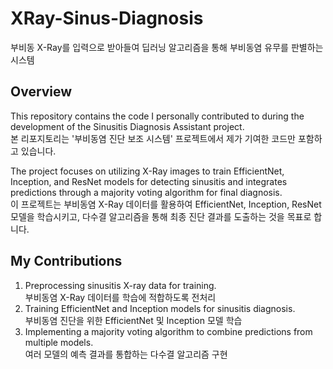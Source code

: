 # XRay-Sinus-Diagnosis
부비동 X-Ray를 입력으로 받아들여 딥러닝 알고리즘을 통해 부비동염 유무를 판별하는 시스템

## Overview
This repository contains the code I personally contributed to during the development of the Sinusitis Diagnosis Assistant project.  
본 리포지토리는 '부비동염 진단 보조 시스템' 프로젝트에서 제가 기여한 코드만 포함하고 있습니다.

The project focuses on utilizing X-Ray images to train EfficientNet, Inception, and ResNet models for detecting sinusitis and integrates predictions through a majority voting algorithm for final diagnosis.  
이 프로젝트는 부비동염 X-Ray 데이터를 활용하여 EfficientNet, Inception, ResNet 모델을 학습시키고, 다수결 알고리즘을 통해 최종 진단 결과를 도출하는 것을 목표로 합니다.

## My Contributions
1. Preprocessing sinusitis X-ray data for training.  
   부비동염 X-Ray 데이터를 학습에 적합하도록 전처리
2. Training EfficientNet and Inception models for sinusitis diagnosis.  
   부비동염 진단을 위한 EfficientNet 및 Inception 모델 학습
3. Implementing a majority voting algorithm to combine predictions from multiple models.  
   여러 모델의 예측 결과를 통합하는 다수결 알고리즘 구현
